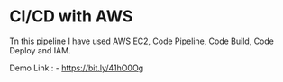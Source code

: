 # CI/CD with AWS
Tn this pipeline I have used AWS EC2, Code Pipeline, Code Build, Code Deploy and IAM.

Demo Link : - https://bit.ly/41hO0Og
